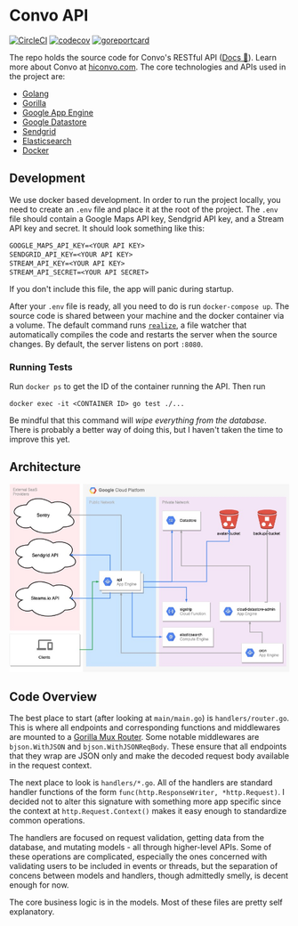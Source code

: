 # Convo API

[![CircleCI](https://img.shields.io/circleci/build/github/hiconvo/api?label=circleci)](https://circleci.com/gh/hiconvo/api) [![codecov](https://img.shields.io/codecov/c/gh/hiconvo/api)](https://codecov.io/gh/hiconvo/api) [![goreportcard](https://goreportcard.com/badge/github.com/hiconvo/api)](https://goreportcard.com/badge/github.com/hiconvo/api)

The repo holds the source code for Convo's RESTful API ([Docs 📑](http://api.hiconvo.com/docs)). Learn more about Convo at [hiconvo.com](https://hiconvo.com). The core technologies and APIs used in the project are:

- [Golang](https://golang.org/)
- [Gorilla](https://www.gorillatoolkit.org/)
- [Google App Engine](https://cloud.google.com/appengine/docs/standard/go112/)
- [Google Datastore](https://godoc.org/cloud.google.com/go/datastore)
- [Sendgrid](https://sendgrid.com/docs/index.html)
- [Elasticsearch](https://www.elastic.co/)
- [Docker](https://docs.docker.com/)

## Development

We use docker based development. In order to run the project locally, you need to create an `.env` file and place it at the root of the project. The `.env` file should contain a Google Maps API key, Sendgrid API key, and a Stream API key and secret. It should look something like this:

```
GOOGLE_MAPS_API_KEY=<YOUR API KEY>
SENDGRID_API_KEY=<YOUR API KEY>
STREAM_API_KEY=<YOUR API KEY>
STREAM_API_SECRET=<YOUR API SECRET>
```

If you don't include this file, the app will panic during startup.

After your `.env` file is ready, all you need to do is run `docker-compose up`. The source code is shared between your machine and the docker container via a volume. The default command runs [`realize`](https://github.com/oxequa/realize), a file watcher that automatically compiles the code and restarts the server when the source changes. By default, the server listens on port `:8080`.

### Running Tests

Run `docker ps` to get the ID of the container running the API. Then run

```
docker exec -it <CONTAINER ID> go test ./...
```

Be mindful that this command will *wipe everything from the database*. There is probably a better way of doing this, but I haven't taken the time to improve this yet.

## Architecture

![Architecture](architecture.jpg)

## Code Overview

The best place to start (after looking at `main/main.go`) is `handlers/router.go`. This is where all endpoints and corresponding functions and middlewares are mounted to a [Gorilla Mux Router](https://github.com/gorilla/mux). Some notable middlewares are `bjson.WithJSON` and `bjson.WithJSONReqBody`. These ensure that all endpoints that they wrap are JSON only and make the decoded request body available in the request context.

The next place to look is `handlers/*.go`. All of the handlers are standard handler functions of the form `func(http.ResponseWriter, *http.Request)`. I decided not to alter this signature with something more app specific since the context at `http.Request.Context()` makes it easy enough to standardize common operations.

The handlers are focused on request validation, getting data from the database, and mutating models - all through higher-level APIs. Some of these operations are complicated, especially the ones concerned with validating users to be included in events or threads, but the separation of concens between models and handlers, though admittedly smelly, is decent enough for now.

The core business logic is in the models. Most of these files are pretty self explanatory.
